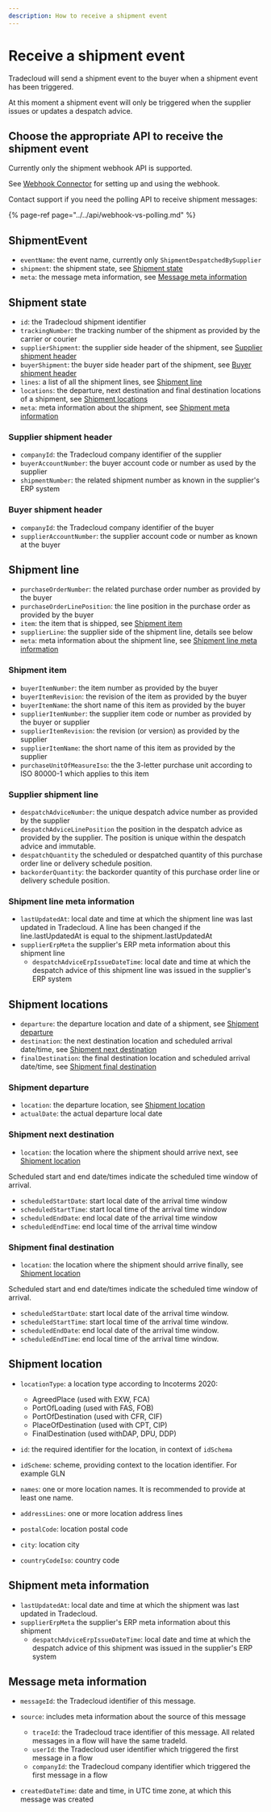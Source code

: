 ```yaml
---
description: How to receive a shipment event
---
```


# Receive a shipment event

Tradecloud will send a shipment event to the buyer when a shipment event has been triggered.

At this moment a shipment event will only be triggered when the supplier issues or updates a despatch advice.

## Choose the appropriate API to receive the shipment event

Currently only the shipment webhook API is supported.

See [Webhook Connector](https://tradecloud.gitbook.io/connectors/webhook-connector) for setting up and using the webhook.

Contact support if you need the polling API to receive shipment messages:

{% page-ref page="../../api/webhook-vs-polling.md" %}

## ShipmentEvent

* `eventName`: the event name, currently only `ShipmentDespatchedBySupplier`
* `shipment`: the shipment state, see [Shipment state](#shipment-state)
* `meta`: the message meta information, see [Message meta information](#message-meta-information)

## Shipment state

* `id`: the Tradecloud shipment identifier
* `trackingNumber`: the tracking number of the shipment as provided by the carrier or courier
* `supplierShipment`: the supplier side header of the shipment, see [Supplier shipment header](#buyer-shipment-header)
* `buyerShipment`: the buyer side header part of the shipment, see [Buyer shipment header](#buyer-shipment-header)
* `lines`: a list of all the shipment lines, see [Shipment line](#shipment-line)
* `locations`: 	the departure, next destination and final destination locations of a shipment, see [Shipment locations](#shipment-locations)
* `meta`: meta information about the shipment, see [Shipment meta information](#shipment-meta-information)

### Supplier shipment header 

* `companyId`: the Tradecloud company identifier of the supplier
* `buyerAccountNumber`: the buyer account code or number as used by the supplier
* `shipmentNumber`: the related shipment number as known in the supplier's ERP system

### Buyer shipment header

* `companyId`: the Tradecloud company identifier of the buyer
* `supplierAccountNumber`: the supplier account code or number as known at the buyer

## Shipment line

* `purchaseOrderNumber`: the related purchase order number as provided by the buyer
* `purchaseOrderLinePosition`: the line position in the purchase order as provided by the buyer
* `item`: the item that is shipped, see [Shipment item](#shipment-item)
* `supplierLine`: the supplier side of the shipment line, details see below
* `meta`: meta information about the shipment line, see [Shipment line meta information](#shipment-line-meta-information)

### Shipment item

* `buyerItemNumber`: the item number as provided by the buyer
* `buyerItemRevision`: the revision of the item as provided by the buyer
* `buyerItemName`: the short name of this item as provided by the buyer
* `supplierItemNumber`: the supplier item code or number as provided by the buyer or supplier
* `supplierItemRevision`: the revision (or version) as provided by the supplier
* `supplierItemName`: the short name of this item as provided by the supplier
* `purchaseUnitOfMeasureIso`: the the 3-letter purchase unit according to ISO 80000-1 which applies to this item

### Supplier shipment line

* `despatchAdviceNumber`: the unique despatch advice number as provided by the supplier
* `despatchAdviceLinePosition` the position in the despatch advice as provided by the supplier. The position is unique within the despatch advice and immutable.
* `despatchQuantity` the scheduled or despatched quantity of this purchase order line or delivery schedule position.
* `backorderQuantity`: the backorder quantity of this purchase order line or delivery schedule position.


### Shipment line meta information
* `lastUpdatedAt`: local date and time at which the shipment line was last updated in Tradecloud. A line has been changed if the line.lastUpdatedAt is equal to the shipment.lastUpdatedAt
* `supplierErpMeta` the supplier's ERP meta information about this shipment line
  * `despatchAdviceErpIssueDateTime`: local date and time at which the despatch advice of this shipment line was issued in the supplier's ERP system

## Shipment locations

* `departure`: the departure location and date of a shipment, see [Shipment departure ](#shipment-departure)
* `destination`: the next destination location and scheduled arrival date/time, see [Shipment next destination](#shipment-next-destination)
* `finalDestination`: the final destination location and scheduled arrival date/time, see [Shipment final destination](#shipment-final-destination)

### Shipment departure 

* `location`: the departure location, see [Shipment location](#shipment-location)
* `actualDate`: the actual departure local date

### Shipment next destination 

* `location`: the location where the shipment should arrive next, see [Shipment location](#shipment-location)

Scheduled start and end date/times indicate the scheduled time window of arrival.

* `scheduledStartDate`: start local date of the arrival time window
* `scheduledStartTime`: start local time of the arrival time window
* `scheduledEndDate`: end local date of the arrival time window
* `scheduledEndTime`: end local time of the arrival time window

### Shipment final destination

* `location`: the location where the shipment should arrive finally, see [Shipment location](#shipment-location)

Scheduled start and end date/times indicate the scheduled time window of arrival.

* `scheduledStartDate`: start local date of the arrival time window. 
* `scheduledStartTime`: start local time of the arrival time window.
* `scheduledEndDate`: end local date of the arrival time window.
* `scheduledEndTime`: end local time of the arrival time window.

## Shipment location

* `locationType`: a location type according to Incoterms 2020:

  * AgreedPlace (used with EXW, FCA)
  * PortOfLoading (used with FAS, FOB)
  * PortOfDestination (used with CFR, CIF)
  * PlaceOfDestination (used with CPT, CIP)
  * FinalDestination (used withDAP, DPU, DDP)

* `id`: the required identifier for the location, in context of `idSchema`
* `idScheme`: scheme, providing context to the location identifier. For example GLN
* `names`: one or more location names. It is recommended to provide at least one name.
* `addressLines`: one or more location address lines
* `postalCode`: location postal code
* `city`: location city
* `countryCodeIso`: country code

## Shipment meta information
* `lastUpdatedAt`: local date and time at which the shipment was last updated in Tradecloud.
* `supplierErpMeta` the supplier's ERP meta information about this shipment
  * `despatchAdviceErpIssueDateTime`: local date and time at which the despatch advice of this shipment was issued in the supplier's ERP system

## Message meta information

* `messageId`: the Tradecloud identifier of this message.
* `source`: includes meta information about the source of this message

  * `traceId`: the Tradecloud trace identifier of this message. All related messages in a flow will have the same tradeId.
  * `userId`: the Tradecloud user identifier which triggered the first message in a flow
  * `companyId`: the Tradecloud company identifier which triggered the first message in a flow

* `createdDateTime`: date and time, in UTC time zone, at which this message was created
